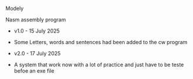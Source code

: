 Modely

Nasm assembly program

* v1.0  -  15 July 2025 

- Some Letters, words and sentences had been added to the cw program

* v2.0 - 17 July 2025

- A system that work now with a lot of practice and just have to be teste befoe an exe file
